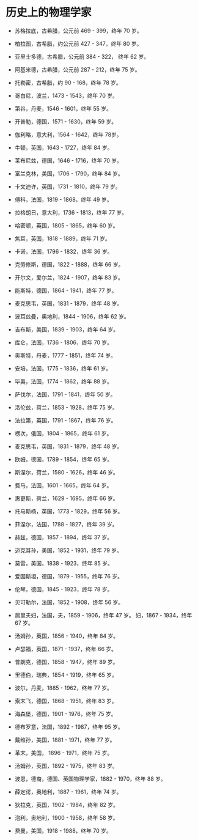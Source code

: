 # 历史上的物理学家

- 苏格拉底，古希腊，公元前 469 - 399，终年 70 岁。

- 柏拉图，古希腊，约公元前 427 - 347，终年 80 岁。

- 亚里士多德，古希腊，公元前 384 - 322， 终年 62 岁。

- 阿基米德，古希腊，公元前 287 - 212，终年 75 岁。

- 托勒密，古希腊，约 90 - 168，终年 78 岁。

- 哥白尼，波兰，1473 - 1543，终年 70 岁。

- 第谷，丹麦，1546 - 1601，终年 55 岁。

- 开普勒，德国，1571 - 1630，终年 59 岁。

- 伽利略，意大利，1564 - 1642，终年 78岁。

- 牛顿，英国，1643 - 1727，终年 84 岁。

- 莱布尼兹，德国，1646 - 1716，终年 70 岁。

- 富兰克林，美国，1706 - 1790，终年 84 岁。

- 卡文迪许，英国，1731 - 1810，终年 79 岁。

- 傅科，法国，1819 - 1868，终年 49 岁。

- 拉格朗日，意大利，1736 - 1813，终年 77 岁。

- 哈密顿，英国，1805 - 1865，终年 60 岁。

- 焦耳，英国，1818 - 1889，终年 71 岁。

- 卡诺，法国，1796 - 1832，终年 36 岁。

- 克劳修斯，德国，1822 - 1888，终年 66 岁。

- 开尔文，爱尔兰，1824 - 1907，终年 83 岁。

- 能斯特，德国，1864 - 1941，终年 77 岁。

- 麦克思韦，英国，1831 - 1879，终年 48 岁。

- 波耳兹曼，奥地利，1844 - 1906，终年 62 岁。

- 吉布斯，美国，1839 - 1903，终年 64 岁。

- 库仑，法国，1736 - 1806，终年 70 岁。

- 奥斯特，丹麦，1777 - 1851，终年 74 岁。

- 安培，法国，1775 - 1836，终年 61 岁。

- 毕奥，法国，1774 - 1862，终年 88 岁。

- 萨伐尔，法国，1791 - 1841，终年 50 岁。

- 洛伦兹，荷兰，1853 - 1928，终年 75 岁。

- 法拉第，英国，1791 - 1867，终年 76 岁。

- 楞次，俄国，1804 - 1865，终年 61 岁。

- 麦克思韦，英国，1831 - 1879，终年 48 岁。

- 欧姆，德国，1789 - 1854，终年 65 岁。

- 斯涅尔，荷兰，1580 - 1626，终年 46 岁。

- 费马，法国，1601 - 1665，终年 64 岁。

- 惠更斯，荷兰，1629 - 1695，终年 66 岁。

- 托马斯杨，英国，1773 - 1829，终年 56 岁。

- 菲涅尔，法国，1788 - 1827，终年 39 岁。

- 赫兹，德国，1857 - 1894，终年 37 岁。

- 迈克耳孙，美国，1852 - 1931，终年 79 岁。

- 莫雷，美国，1838 - 1923，终年 85 岁。

- 爱因斯坦，德国，1879 - 1955，终年 76 岁。

- 伦琴，德国，1845 - 1923，终年 78 岁。

- 贝可勒尔，法国，1852 - 1908，终年 56 岁。

- 居里夫妇，法国，夫，1859 - 1906，终年 47 岁。
妇，1867 - 1934，终年 67 岁。

- 汤姆孙，英国，1856 - 1940，终年 84 岁。

- 卢瑟福，英国，1871 - 1937，终年 66 岁。

- 普朗克，德国，1858 - 1947，终年 89 岁。

- 里德伯，瑞典，1854 - 1919，终年 65 岁。

- 波尔，丹麦，1885 - 1962，终年 77 岁。

- 索末飞，德国，1868 - 1951，终年 83 岁。

- 海森堡，德国，1901 - 1976，终年 75 岁。

- 德布罗意，法国，1892 - 1987，终年 95 岁。

- 戴维孙，美国，1881 - 1971，终年 77 岁。

- 革末，美国， 1896 - 1971，终年 75 岁。

- 汤姆孙，英国，1892 - 1975，终年 83 岁。

- 波恩，德裔，德国、英国物理学家，1882 - 1970，终年 88 岁。

- 薛定谔，奥地利，1887 - 1961，终年 74 岁。

- 狄拉克，英国，1902 - 1984，终年 82 岁。

- 泡利，奥地利，1900 - 1958，终年 58 岁。

- 费曼，美国，1918 - 1988，终年 70 岁。
